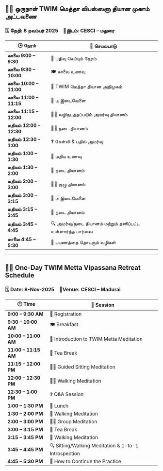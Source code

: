 ## 🧘‍♀️ ஒருநாள் TWIM மெத்தா விபஸ்ஸனா தியான முகாம் அட்டவணை  
### 🗓️ தேதி: **8 நவம்பர் 2025** 📍இடம்: **CESCI – மதுரை**

| 🕒 **நேரம்**           | 🧭 **செயல்பாடு**                                                                 |
|------------------------|----------------------------------------------------------------------------------|
| **காலை 9:00 – 9:30**   | 📝 பதிவு செய்யும் நேரம்                                                          |
| **காலை 9:30 – 10:00**  | 🍽️ காலை உணவு                                                                  |
| **காலை 10:00 – 11:00** | 🧘 TWIM மெத்தா தியான அறிமுகம்                                                  |
| **காலை 11:00 – 11:15** | 🍵 டீ இடைவேளை                                                                  |
| **காலை 11:15 – 12:00** | 🧘‍♂️ வழிநடத்தப்படும் அமர்வு தியானம்                                            |
| **மதியம் 12:00 – 12:30**| 🚶‍♀️ நடை தியானம்                                                               |
| **மதியம் 12:30 – 1:00** | ❓ கேள்வி & பதில் அமர்வு                                                        |
| **மதியம் 1:00 – 1:30**  | 🍛 மதிய உணவு                                                                   |
| **மதியம் 1:30 – 2:00**  | 🚶 நடை தியானம்                                                                |
| **மதியம் 2:00 – 3:00**  | 🧘‍♀️ குழு தியானம்                                                              |
| **மதியம் 3:00 – 3:15**  | 🍵 டீ இடைவேளை                                                                  |
| **மதியம் 3:15 – 3:45**  | 🚶 நடை தியானம்                                                                |
| **மதியம் 3:45 – 4:45**  | 🔍 அமர்வு/நடை தியானம் மற்றும் தனிப்பட்ட உள்ளார்ந்த பார்வை                     |
| **மாலை 4:45 – 5:30**   | 📖 பயணத்தை தொடரும் வழிகள்                                    |

******

## 🧘‍♀️ One-Day TWIM Metta Vipassana Retreat Schedule  
### 🗓️ Date: **8-Nov-2025** 📍Venue: **CESCI – Madurai**

| 🕒 **Time**           | 🧭 **Session**                                                                 |
|----------------------|--------------------------------------------------------------------------------|
| **9:00 – 9:30 AM**    | 📝 Registration                                                               |
| **9:30 – 10:00 AM**   | 🍽️ Breakfast                                                                  |
| **10:00 – 11:00 AM**  | 🧘 Introduction to TWIM Metta Meditation                                       |
| **11:00 – 11:15 AM**  | 🍵 Tea Break                                                                  |
| **11:15 – 12:00 PM**  | 🧘‍♂️ Guided Sitting Meditation                                                 |
| **12:00 – 12:30 PM**  | 🚶‍♀️ Walking Meditation                                                        |
| **12:30 – 1:00 PM**   | ❓ Q&A Session                                                                 |
| **1:00 – 1:30 PM**    | 🍛 Lunch                                                                       |
| **1:30 – 2:00 PM**    | 🚶 Walking Meditation                                                          |
| **2:00 – 3:00 PM**    | 🧘‍♀️ Group Meditation                                                          |
| **3:00 – 3:15 PM**    | 🍵 Tea Break                                                                  |
| **3:15 – 3:45 PM**    | 🚶 Walking Meditation                                                          |
| **3:45 – 4:45 PM**    | 🔍 Sitting/Walking Meditation & 1-to-1 Introspection                          |
| **4:45 – 5:30 PM**    | 📖 How to Continue the Practice                            |
